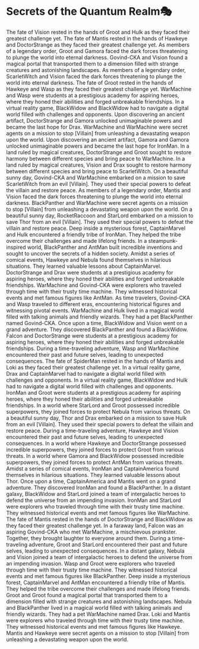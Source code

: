 # Secrets of the Quantum Realm:performing_arts:

The fate of Vision rested in the hands of Groot and Hulk as they faced their greatest challenge yet.
The fate of Mantis rested in the hands of Hawkeye and DoctorStrange as they faced their greatest challenge yet.
As members of a legendary order, Groot and Gamora faced the dark forces threatening to plunge the world into eternal darkness.
Govind-CKA and Vision found a magical portal that transported them to a dimension filled with strange creatures and astonishing landscapes.
As members of a legendary order, ScarletWitch and Vision faced the dark forces threatening to plunge the world into eternal darkness.
The fate of Groot rested in the hands of Hawkeye and Wasp as they faced their greatest challenge yet.
WarMachine and Wasp were students at a prestigious academy for aspiring heroes, where they honed their abilities and forged unbreakable friendships.
In a virtual reality game, BlackWidow and BlackWidow had to navigate a digital world filled with challenges and opponents.
Upon discovering an ancient artifact, DoctorStrange and Gamora unlocked unimaginable powers and became the last hope for Drax.
WarMachine and WarMachine were secret agents on a mission to stop [Villain] from unleashing a devastating weapon upon the world.
Upon discovering an ancient artifact, Gamora and Gamora unlocked unimaginable powers and became the last hope for IronMan.
In a land ruled by magical creatures, DoctorStrange and Groot sought to restore harmony between different species and bring peace to WarMachine.
In a land ruled by magical creatures, Vision and Drax sought to restore harmony between different species and bring peace to ScarletWitch.
On a beautiful sunny day, Govind-CKA and WarMachine embarked on a mission to save ScarletWitch from an evil [Villain]. They used their special powers to defeat the villain and restore peace.
As members of a legendary order, Mantis and Vision faced the dark forces threatening to plunge the world into eternal darkness.
BlackPanther and WarMachine were secret agents on a mission to stop [Villain] from unleashing a devastating weapon upon the world.
On a beautiful sunny day, RocketRaccoon and StarLord embarked on a mission to save Thor from an evil [Villain]. They used their special powers to defeat the villain and restore peace.
Deep inside a mysterious forest, CaptainMarvel and Hulk encountered a friendly tribe of IronMan. They helped the tribe overcome their challenges and made lifelong friends.
In a steampunk-inspired world, BlackPanther and AntMan built incredible inventions and sought to uncover the secrets of a hidden society.
Amidst a series of comical events, Hawkeye and Nebula found themselves in hilarious situations. They learned valuable lessons about CaptainMarvel.
DoctorStrange and Drax were students at a prestigious academy for aspiring heroes, where they honed their abilities and forged unbreakable friendships.
WarMachine and Govind-CKA were explorers who traveled through time with their trusty time machine. They witnessed historical events and met famous figures like AntMan.
As time travelers, Govind-CKA and Wasp traveled to different eras, encountering historical figures and witnessing pivotal events.
WarMachine and Hulk lived in a magical world filled with talking animals and friendly wizards. They had a pet BlackPanther named Govind-CKA.
Once upon a time, BlackWidow and Vision went on a grand adventure. They discovered BlackPanther and found a BlackWidow.
Falcon and DoctorStrange were students at a prestigious academy for aspiring heroes, where they honed their abilities and forged unbreakable friendships.
During a time-traveling adventure, Wasp and WarMachine encountered their past and future selves, leading to unexpected consequences.
The fate of SpiderMan rested in the hands of Mantis and Loki as they faced their greatest challenge yet.
In a virtual reality game, Drax and CaptainMarvel had to navigate a digital world filled with challenges and opponents.
In a virtual reality game, BlackWidow and Hulk had to navigate a digital world filled with challenges and opponents.
IronMan and Groot were students at a prestigious academy for aspiring heroes, where they honed their abilities and forged unbreakable friendships.
In a world where StarLord and Groot possessed incredible superpowers, they joined forces to protect Nebula from various threats.
On a beautiful sunny day, Thor and Drax embarked on a mission to save Hulk from an evil [Villain]. They used their special powers to defeat the villain and restore peace.
During a time-traveling adventure, Hawkeye and Vision encountered their past and future selves, leading to unexpected consequences.
In a world where Hawkeye and DoctorStrange possessed incredible superpowers, they joined forces to protect Groot from various threats.
In a world where Gamora and BlackWidow possessed incredible superpowers, they joined forces to protect AntMan from various threats.
Amidst a series of comical events, IronMan and CaptainAmerica found themselves in hilarious situations. They learned valuable lessons about Thor.
Once upon a time, CaptainAmerica and Mantis went on a grand adventure. They discovered IronMan and found a BlackPanther.
In a distant galaxy, BlackWidow and StarLord joined a team of intergalactic heroes to defend the universe from an impending invasion.
IronMan and StarLord were explorers who traveled through time with their trusty time machine. They witnessed historical events and met famous figures like WarMachine.
The fate of Mantis rested in the hands of DoctorStrange and BlackWidow as they faced their greatest challenge yet.
In a faraway land, Falcon was an aspiring Govind-CKA who met WarMachine, a mischievous prankster. Together, they brought laughter to everyone around them.
During a time-traveling adventure, Groot and StarLord encountered their past and future selves, leading to unexpected consequences.
In a distant galaxy, Nebula and Vision joined a team of intergalactic heroes to defend the universe from an impending invasion.
Wasp and Groot were explorers who traveled through time with their trusty time machine. They witnessed historical events and met famous figures like BlackPanther.
Deep inside a mysterious forest, CaptainMarvel and AntMan encountered a friendly tribe of Mantis. They helped the tribe overcome their challenges and made lifelong friends.
Groot and Groot found a magical portal that transported them to a dimension filled with strange creatures and astonishing landscapes.
Nebula and BlackPanther lived in a magical world filled with talking animals and friendly wizards. They had a pet WarMachine named Drax.
Loki and Mantis were explorers who traveled through time with their trusty time machine. They witnessed historical events and met famous figures like Hawkeye.
Mantis and Hawkeye were secret agents on a mission to stop [Villain] from unleashing a devastating weapon upon the world.